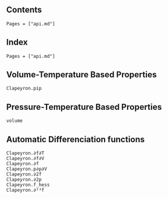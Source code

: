 

## Contents

```@contents
Pages = ["api.md"]
```

## Index

```@index
Pages = ["api.md"]
```

## Volume-Temperature Based Properties

```@docs
Clapeyron.pip
```
## Pressure-Temperature Based Properties

```@docs
volume
```
## Automatic Differenciation functions
```@docs
Clapeyron.∂f∂T
Clapeyron.∂f∂V
Clapeyron.∂f
Clapeyron.p∂p∂V
Clapeyron.∂2f
Clapeyron.∂2p
Clapeyron.f_hess
Clapeyron.∂²³f
```


